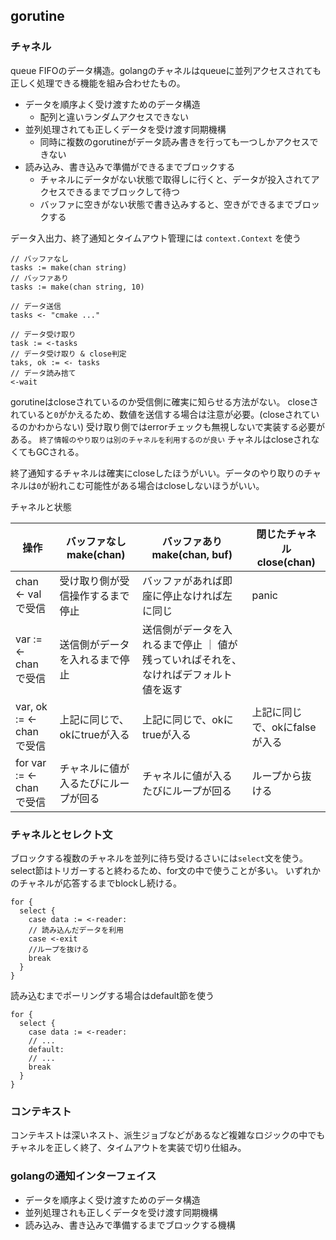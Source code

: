 ## gorutine

### チャネル

queue FIFOのデータ構造。golangのチャネルはqueueに並列アクセスされても正しく処理できる機能を組み合わせたもの。

- データを順序よく受け渡すためのデータ構造
  - 配列と違いランダムアクセスできない
- 並列処理されても正しくデータを受け渡す同期機構
  - 同時に複数のgorutineがデータ読み書きを行っても一つしかアクセスできない
- 読み込み、書き込みで準備ができるまでブロックする
  - チャネルにデータがない状態で取得しに行くと、データが投入されてアクセスできるまでブロックして待つ
  - バッファに空きがない状態で書き込みすると、空きができるまでブロックする

データ入出力、終了通知とタイムアウト管理には `context.Context` を使う

```golang
// バッファなし
tasks := make(chan string)
// バッファあり
tasks := make(chan string, 10)
```

```golang
// データ送信
tasks <- "cmake ..."

// データ受け取り
task := <-tasks
// データ受け取り & close判定
taks, ok := <- tasks
// データ読み捨て
<-wait
```

gorutineはcloseされているのか受信側に確実に知らせる方法がない。
closeされていると`0`がかえるため、数値を送信する場合は注意が必要。(closeされているのかわからない)
受け取り側ではerrorチェックも無視しないで実装する必要がある。
`終了情報のやり取りは別のチャネルを利用するのが良い`
チャネルはcloseされなくてもGCされる。

終了通知するチャネルは確実にcloseしたほうがいい。データのやり取りのチャネルは`0`が紛れこむ可能性がある場合はcloseしないほうがいい。

チャネルと状態

| 操作 | バッファなし make(chan) | バッファあり make(chan, buf) | 閉じたチャネル close(chan)
--- | --- | --- | ---
chan <- val で受信 | 受け取り側が受信操作するまで停止 | バッファがあれば即座に停止なければ左に同じ | panic
var := <- chan で受信 | 送信側がデータを入れるまで停止 | 送信側がデータを入れるまで停止 ｜ 値が残っていればそれを、なければデフォルト値を返す
var, ok := <- chan で受信 | 上記に同じで、okにtrueが入る | 上記に同じで、okにtrueが入る | 上記に同じで、okにfalseが入る
for var := <- chan で受信 | チャネルに値が入るたびにループが回る | チャネルに値が入るたびにループが回る | ループから抜ける

### チャネルとセレクト文

ブロックする複数のチャネルを並列に待ち受けるさいには`select`文を使う。
select節はトリガーすると終わるため、for文の中で使うことが多い。
いずれかのチャネルが応答するまでblockし続ける。

```golang
for {
  select {
    case data := <-reader:
    // 読み込んだデータを利用
    case <-exit
    //ループを抜ける
    break
  }
}
```

読み込むまでポーリングする場合はdefault節を使う

```golang
for {
  select {
    case data := <-reader:
    // ...
    default:
    // ...
    break
  }
}
```

### コンテキスト

コンテキストは深いネスト、派生ジョブなどがあるなど複雑なロジックの中でもチャネルを正しく終了、タイムアウトを実装で切り仕組み。

### golangの通知インターフェイス

- データを順序よく受け渡すためのデータ構造
- 並列処理されも正しくデータを受け渡す同期機構
- 読み込み、書き込みで準備するまでブロックする機構
